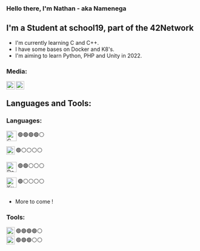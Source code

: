 ### Hello there, I'm Nathan - aka Namenega

## I'm a Student at school19, part of the 42Network
- I'm currently learning C and C++.
- I have some bases on Docker and K8's.
- I'm aiming to learn Python, PHP and Unity in 2022.

### Media:

[<img align="left" alt="LinkedIn" width="22px" src="https://www.presse-citron.net/app/uploads/2020/06/linkedin-logo.jpg" />][LinkedIn]
[<img align="left" alt="Github" width="22px" src="https://github.githubassets.com/images/modules/logos_page/GitHub-Mark.png" />][Github]


<br />

## Languages and Tools:

### Languages:

<img align="left" alt="C" width="27px" src="https://cms-informatic.com/wp-content/uploads/2020/01/logo-langage-C.png" /> 🟢🟢🟢🟢⚪️
<br />
<br />
<img align="left" alt="C++" width="22px" src="https://upload.wikimedia.org/wikipedia/commons/thumb/1/18/ISO_C%2B%2B_Logo.svg/800px-ISO_C%2B%2B_Logo.svg.png" />   🟢⚪️⚪️⚪️⚪️
<br />
<br />
<img align="left" alt="Docker" width="27px" src="https://cdn.iconscout.com/icon/free/png-256/docker-2752207-2285024.png" /> 🟢🟢⚪️⚪️⚪️
<br />
<br />
<img align="left" alt="Kubernetes" width="27px" src="https://miro.medium.com/max/800/1*WpKHLIDsJZgWKJe-SkOtcg.png" /> 🟢⚪️⚪️⚪️⚪️
<br />
<br />
- More to come !

### Tools:

<img align="left" alt="VSC" width="22px" src="https://noblinkyblinkycom.files.wordpress.com/2017/09/vsc-logo.png" /> 🟢🟢🟢🟢⚪️
<br />
<img align="left" alt="VIM" width="22px" src="https://e1.pngegg.com/pngimages/507/509/png-clipart-logo-linux-vim-editeur-de-texte-unix-commande-code-visual-studio-atom-editeur-de-code-source.png" /> 🟢🟢🟢⚪️⚪️
<br />

[LinkedIn]:	https://www.linkedin.com/in/nathan-menegalli-16a501223/
[Github]:	https://github.com/Namenega
